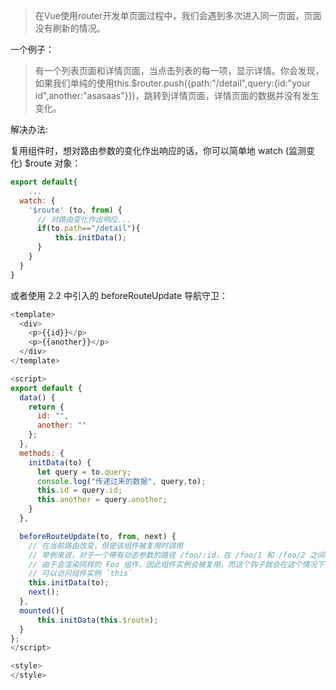 > 在Vue使用router开发单页面过程中，我们会遇到多次进入同一页面，页面没有刷新的情况。

一个例子：
> 有一个列表页面和详情页面，当点击列表的每一项，显示详情。你会发现，如果我们单纯的使用this.$router.push({path:"/detail",query:{id:"your id",another:"asasaas"}})，跳转到详情页面，详情页面的数据并没有发生变化。


解决办法:

复用组件时，想对路由参数的变化作出响应的话，你可以简单地 watch (监测变化) $route 对象：

```js
export default{
    ...
  watch: {
    '$route' (to, from) {
      // 对路由变化作出响应...
      if(to.path=="/detail"){
          this.initData();
      }
    }
  }
}

```
或者使用 2.2 中引入的 beforeRouteUpdate 导航守卫：

```js
<template>
  <div>
    <p>{{id}}</p>
    <p>{{another}}</p>
  </div>
</template>

<script>
export default {
  data() {
    return {
      id: "",
      another: ""
    };
  },
  methods: {
    initData(to) {
      let query = to.query;
      console.log("传递过来的数据", query,to);
      this.id = query.id;
      this.another = query.another;
    }
  },

  beforeRouteUpdate(to, from, next) {
    // 在当前路由改变，但是该组件被复用时调用
    // 举例来说，对于一个带有动态参数的路径 /foo/:id，在 /foo/1 和 /foo/2 之间跳转的时候，
    // 由于会渲染同样的 Foo 组件，因此组件实例会被复用。而这个钩子就会在这个情况下被调用。
    // 可以访问组件实例 `this`
    this.initData(to);
    next();
  },
  mounted(){
      this.initData(this.$route);
  }
};
</script>

<style>
</style>

```
